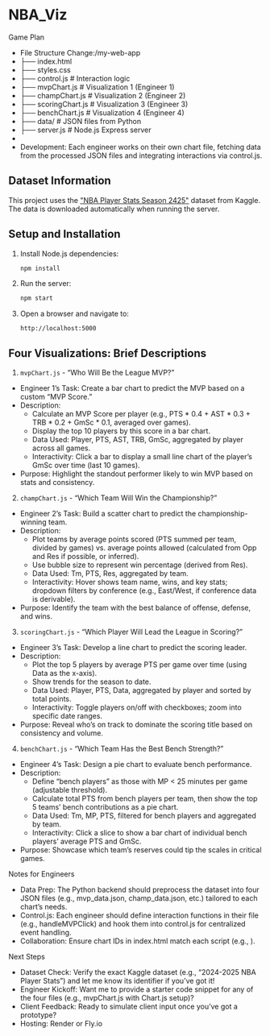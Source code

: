 # NBA_Viz

Game Plan
* File Structure Change:/my-web-app
* ├── index.html
* ├── styles.css
* ├── control.js          # Interaction logic
* ├── mvpChart.js        # Visualization 1 (Engineer 1)
* ├── champChart.js      # Visualization 2 (Engineer 2)
* ├── scoringChart.js    # Visualization 3 (Engineer 3)
* ├── benchChart.js      # Visualization 4 (Engineer 4)
* ├── data/              # JSON files from Python
* ├── server.js          # Node.js Express server
* 
* Development: Each engineer works on their own chart file, fetching data from the processed JSON files and integrating interactions via control.js.

## Dataset Information

This project uses the ["NBA Player Stats Season 2425"](https://www.kaggle.com/datasets/eduardopalmieri/nba-player-stats-season-2425) dataset from Kaggle. The data is downloaded automatically when running the server.

## Setup and Installation

1. Install Node.js dependencies:
   ```bash
   npm install
   ```

2. Run the server:
   ```bash
   npm start
   ```

3. Open a browser and navigate to:
   ```
   http://localhost:5000
   ```

## Four Visualizations: Brief Descriptions
1. `mvpChart.js` - “Who Will Be the League MVP?”
* Engineer 1’s Task: Create a bar chart to predict the MVP based on a custom “MVP Score.”
* Description:
    * Calculate an MVP Score per player (e.g., PTS * 0.4 + AST * 0.3 + TRB * 0.2 + GmSc * 0.1, averaged over games).
    * Display the top 10 players by this score in a bar chart.
    * Data Used: Player, PTS, AST, TRB, GmSc, aggregated by player across all games.
    * Interactivity: Click a bar to display a small line chart of the player’s GmSc over time (last 10 games).
* Purpose: Highlight the standout performer likely to win MVP based on stats and consistency.
2. `champChart.js` - “Which Team Will Win the Championship?”
* Engineer 2’s Task: Build a scatter chart to predict the championship-winning team.
* Description:
    * Plot teams by average points scored (PTS summed per team, divided by games) vs. average points allowed (calculated from Opp and Res if possible, or inferred).
    * Use bubble size to represent win percentage (derived from Res).
    * Data Used: Tm, PTS, Res, aggregated by team.
    * Interactivity: Hover shows team name, wins, and key stats; dropdown filters by conference (e.g., East/West, if conference data is derivable).
* Purpose: Identify the team with the best balance of offense, defense, and wins.
3. `scoringChart.js` - “Which Player Will Lead the League in Scoring?”
* Engineer 3’s Task: Develop a line chart to predict the scoring leader.
* Description:
    * Plot the top 5 players by average PTS per game over time (using Data as the x-axis).
    * Show trends for the season to date.
    * Data Used: Player, PTS, Data, aggregated by player and sorted by total points.
    * Interactivity: Toggle players on/off with checkboxes; zoom into specific date ranges.
* Purpose: Reveal who’s on track to dominate the scoring title based on consistency and volume.
4. `benchChart.js` - “Which Team Has the Best Bench Strength?”
* Engineer 4’s Task: Design a pie chart to evaluate bench performance.
* Description:
    * Define “bench players” as those with MP < 25 minutes per game (adjustable threshold).
    * Calculate total PTS from bench players per team, then show the top 5 teams’ bench contributions as a pie chart.
    * Data Used: Tm, MP, PTS, filtered for bench players and aggregated by team.
    * Interactivity: Click a slice to show a bar chart of individual bench players’ average PTS and GmSc.
* Purpose: Showcase which team’s reserves could tip the scales in critical games.

Notes for Engineers
* Data Prep: The Python backend should preprocess the dataset into four JSON files (e.g., mvp_data.json, champ_data.json, etc.) tailored to each chart’s needs.
* Control.js: Each engineer should define interaction functions in their file (e.g., handleMVPClick) and hook them into control.js for centralized event handling.
* Collaboration: Ensure chart IDs in index.html match each script (e.g., ).

Next Steps
* Dataset Check: Verify the exact Kaggle dataset (e.g., “2024-2025 NBA Player Stats”) and let me know its identifier if you’ve got it!
* Engineer Kickoff: Want me to provide a starter code snippet for any of the four files (e.g., mvpChart.js with Chart.js setup)?
* Client Feedback: Ready to simulate client input once you’ve got a prototype?
* Hosting: Render or Fly.io
